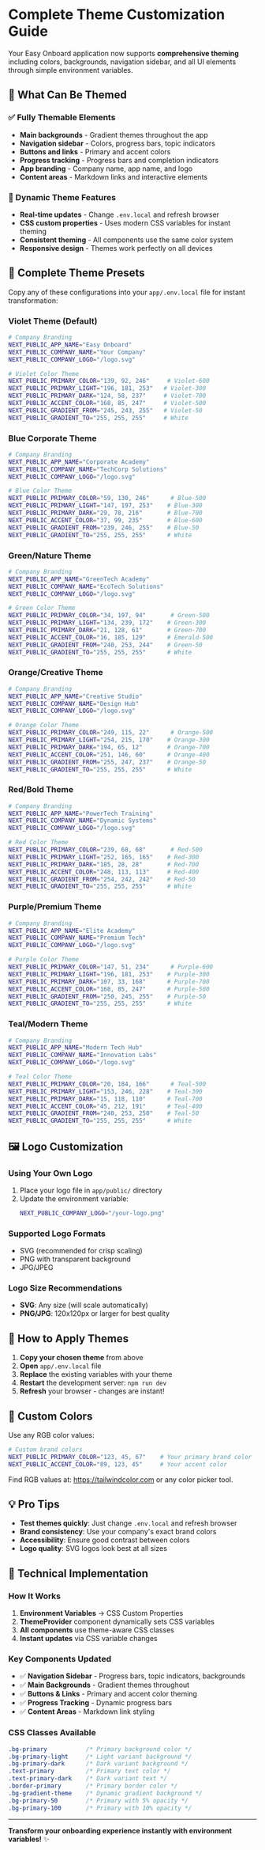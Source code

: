 # Complete Theme Customization Guide

Your Easy Onboard application now supports **comprehensive theming** including colors, backgrounds, navigation sidebar, and all UI elements through simple environment variables.

## 🎨 **What Can Be Themed**

### **✅ Fully Themable Elements**
- **Main backgrounds** - Gradient themes throughout the app
- **Navigation sidebar** - Colors, progress bars, topic indicators
- **Buttons and links** - Primary and accent colors
- **Progress tracking** - Progress bars and completion indicators
- **App branding** - Company name, app name, and logo
- **Content areas** - Markdown links and interactive elements

### **🎯 Dynamic Theme Features**
- **Real-time updates** - Change `.env.local` and refresh browser
- **CSS custom properties** - Uses modern CSS variables for instant theming
- **Consistent theming** - All components use the same color system
- **Responsive design** - Themes work perfectly on all devices

## 🚀 **Complete Theme Presets**

Copy any of these configurations into your `app/.env.local` file for instant transformation:

### **Violet Theme (Default)**
```bash
# Company Branding
NEXT_PUBLIC_APP_NAME="Easy Onboard"
NEXT_PUBLIC_COMPANY_NAME="Your Company"
NEXT_PUBLIC_COMPANY_LOGO="/logo.svg"

# Violet Color Theme
NEXT_PUBLIC_PRIMARY_COLOR="139, 92, 246"     # Violet-600
NEXT_PUBLIC_PRIMARY_LIGHT="196, 181, 253"   # Violet-300
NEXT_PUBLIC_PRIMARY_DARK="124, 58, 237"     # Violet-700
NEXT_PUBLIC_ACCENT_COLOR="168, 85, 247"     # Violet-500
NEXT_PUBLIC_GRADIENT_FROM="245, 243, 255"   # Violet-50
NEXT_PUBLIC_GRADIENT_TO="255, 255, 255"     # White
```

### **Blue Corporate Theme**
```bash
# Company Branding
NEXT_PUBLIC_APP_NAME="Corporate Academy"
NEXT_PUBLIC_COMPANY_NAME="TechCorp Solutions"
NEXT_PUBLIC_COMPANY_LOGO="/logo.svg"

# Blue Color Theme
NEXT_PUBLIC_PRIMARY_COLOR="59, 130, 246"      # Blue-500
NEXT_PUBLIC_PRIMARY_LIGHT="147, 197, 253"    # Blue-300
NEXT_PUBLIC_PRIMARY_DARK="29, 78, 216"       # Blue-700
NEXT_PUBLIC_ACCENT_COLOR="37, 99, 235"       # Blue-600
NEXT_PUBLIC_GRADIENT_FROM="239, 246, 255"    # Blue-50
NEXT_PUBLIC_GRADIENT_TO="255, 255, 255"      # White
```

### **Green/Nature Theme**
```bash
# Company Branding
NEXT_PUBLIC_APP_NAME="GreenTech Academy"
NEXT_PUBLIC_COMPANY_NAME="EcoTech Solutions"
NEXT_PUBLIC_COMPANY_LOGO="/logo.svg"

# Green Color Theme
NEXT_PUBLIC_PRIMARY_COLOR="34, 197, 94"       # Green-500
NEXT_PUBLIC_PRIMARY_LIGHT="134, 239, 172"    # Green-300
NEXT_PUBLIC_PRIMARY_DARK="21, 128, 61"       # Green-700
NEXT_PUBLIC_ACCENT_COLOR="16, 185, 129"      # Emerald-500
NEXT_PUBLIC_GRADIENT_FROM="240, 253, 244"    # Green-50
NEXT_PUBLIC_GRADIENT_TO="255, 255, 255"      # White
```

### **Orange/Creative Theme**
```bash
# Company Branding
NEXT_PUBLIC_APP_NAME="Creative Studio"
NEXT_PUBLIC_COMPANY_NAME="Design Hub"
NEXT_PUBLIC_COMPANY_LOGO="/logo.svg"

# Orange Color Theme
NEXT_PUBLIC_PRIMARY_COLOR="249, 115, 22"      # Orange-500
NEXT_PUBLIC_PRIMARY_LIGHT="254, 215, 170"    # Orange-300
NEXT_PUBLIC_PRIMARY_DARK="194, 65, 12"       # Orange-700
NEXT_PUBLIC_ACCENT_COLOR="251, 146, 60"      # Orange-400
NEXT_PUBLIC_GRADIENT_FROM="255, 247, 237"    # Orange-50
NEXT_PUBLIC_GRADIENT_TO="255, 255, 255"      # White
```

### **Red/Bold Theme**
```bash
# Company Branding
NEXT_PUBLIC_APP_NAME="PowerTech Training"
NEXT_PUBLIC_COMPANY_NAME="Dynamic Systems"
NEXT_PUBLIC_COMPANY_LOGO="/logo.svg"

# Red Color Theme
NEXT_PUBLIC_PRIMARY_COLOR="239, 68, 68"       # Red-500
NEXT_PUBLIC_PRIMARY_LIGHT="252, 165, 165"    # Red-300
NEXT_PUBLIC_PRIMARY_DARK="185, 28, 28"       # Red-700
NEXT_PUBLIC_ACCENT_COLOR="248, 113, 113"     # Red-400
NEXT_PUBLIC_GRADIENT_FROM="254, 242, 242"    # Red-50
NEXT_PUBLIC_GRADIENT_TO="255, 255, 255"      # White
```

### **Purple/Premium Theme**
```bash
# Company Branding
NEXT_PUBLIC_APP_NAME="Elite Academy"
NEXT_PUBLIC_COMPANY_NAME="Premium Tech"
NEXT_PUBLIC_COMPANY_LOGO="/logo.svg"

# Purple Color Theme
NEXT_PUBLIC_PRIMARY_COLOR="147, 51, 234"      # Purple-600
NEXT_PUBLIC_PRIMARY_LIGHT="196, 181, 253"    # Purple-300
NEXT_PUBLIC_PRIMARY_DARK="107, 33, 168"      # Purple-700
NEXT_PUBLIC_ACCENT_COLOR="168, 85, 247"      # Purple-500
NEXT_PUBLIC_GRADIENT_FROM="250, 245, 255"    # Purple-50
NEXT_PUBLIC_GRADIENT_TO="255, 255, 255"      # White
```

### **Teal/Modern Theme**
```bash
# Company Branding
NEXT_PUBLIC_APP_NAME="Modern Tech Hub"
NEXT_PUBLIC_COMPANY_NAME="Innovation Labs"
NEXT_PUBLIC_COMPANY_LOGO="/logo.svg"

# Teal Color Theme
NEXT_PUBLIC_PRIMARY_COLOR="20, 184, 166"      # Teal-500
NEXT_PUBLIC_PRIMARY_LIGHT="153, 246, 228"    # Teal-300
NEXT_PUBLIC_PRIMARY_DARK="15, 118, 110"      # Teal-700
NEXT_PUBLIC_ACCENT_COLOR="45, 212, 191"      # Teal-400
NEXT_PUBLIC_GRADIENT_FROM="240, 253, 250"    # Teal-50
NEXT_PUBLIC_GRADIENT_TO="255, 255, 255"      # White
```

## 🖼️ **Logo Customization**

### **Using Your Own Logo**
1. Place your logo file in `app/public/` directory
2. Update the environment variable:
   ```bash
   NEXT_PUBLIC_COMPANY_LOGO="/your-logo.png"
   ```

### **Supported Logo Formats**
- SVG (recommended for crisp scaling)
- PNG with transparent background
- JPG/JPEG

### **Logo Size Recommendations**
- **SVG**: Any size (will scale automatically)
- **PNG/JPG**: 120x120px or larger for best quality

## 🚀 **How to Apply Themes**

1. **Copy your chosen theme** from above
2. **Open** `app/.env.local` file
3. **Replace** the existing variables with your theme
4. **Restart** the development server: `npm run dev`
5. **Refresh** your browser - changes are instant!

## 🎯 **Custom Colors**

Use any RGB color values:
```bash
# Custom brand colors
NEXT_PUBLIC_PRIMARY_COLOR="123, 45, 67"    # Your primary brand color
NEXT_PUBLIC_ACCENT_COLOR="89, 123, 45"     # Your accent color
```

Find RGB values at: https://tailwindcolor.com or any color picker tool.

## 💡 **Pro Tips**

- **Test themes quickly**: Just change `.env.local` and refresh browser
- **Brand consistency**: Use your company's exact brand colors  
- **Accessibility**: Ensure good contrast between colors
- **Logo quality**: SVG logos look best at all sizes

## 🔧 **Technical Implementation**

### **How It Works**
1. **Environment Variables** → CSS Custom Properties
2. **ThemeProvider** component dynamically sets CSS variables
3. **All components** use theme-aware CSS classes
4. **Instant updates** via CSS variable changes

### **Key Components Updated**
- ✅ **Navigation Sidebar** - Progress bars, topic indicators, backgrounds
- ✅ **Main Backgrounds** - Gradient themes throughout
- ✅ **Buttons & Links** - Primary and accent color theming
- ✅ **Progress Tracking** - Dynamic progress bars
- ✅ **Content Areas** - Markdown link styling

### **CSS Classes Available**
```css
.bg-primary           /* Primary background color */
.bg-primary-light     /* Light variant background */
.bg-primary-dark      /* Dark variant background */
.text-primary         /* Primary text color */
.text-primary-dark    /* Dark variant text */
.border-primary       /* Primary border color */
.bg-gradient-theme    /* Dynamic gradient background */
.bg-primary-50        /* Primary with 5% opacity */
.bg-primary-100       /* Primary with 10% opacity */
```

---

**Transform your onboarding experience instantly with environment variables!** ✨

